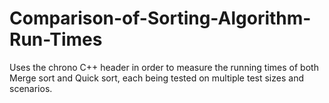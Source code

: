 # Comparison-of-Sorting-Algorithm-Run-Times
Uses the chrono C++ header in order to measure the running times of both Merge sort and Quick sort, each being tested on multiple test sizes and scenarios.
